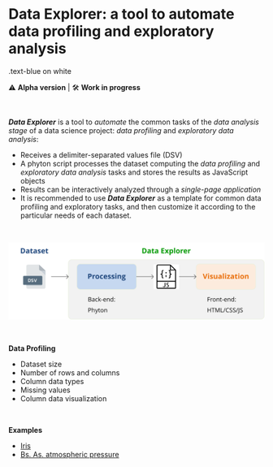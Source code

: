 # Data Explorer: a tool to automate data profiling and exploratory analysis
<div class="text-blue mb-2">
  .text-blue on white
</div>

:warning: **Alpha version**  |  :hammer_and_wrench: **Work in progress**

&nbsp;  

_**Data Explorer**_ is a tool to *automate* the common tasks of the *data analysis stage* of a data science project: *data profiling* and *exploratory data analysis*:

* Receives a delimiter-separated values file (DSV)
* A phyton script processes the dataset computing the *data profiling* and *exploratory data analysis* tasks and stores the results as JavaScript objects
* Results can be interactively analyzed through a *single-page application*
* It is recommended to use _**Data Explorer**_ as a template for common data profiling and exploratory tasks, and then customize it according to the particular needs of each dataset.

&nbsp;

<p align="center"><img src="/images/de_01.svg"></p>

&nbsp;

**Data Profiling**
* Dataset size
* Number of rows and columns
* Column data types
* Missing values
* Column data visualization

&nbsp;

**Examples**

* [Iris](https://alelentini.github.io/ds-data-explorer/datasets/iris/eda_1/index.html)
* [Bs. As. atmospheric pressure](https://alelentini.github.io/ds-data-explorer/datasets/atmospheric_presure/eda_0/index.html)
